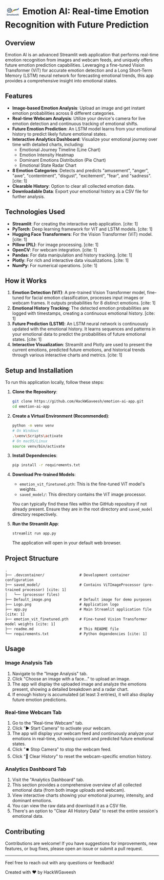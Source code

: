 # <img src="Logo.png" alt="Emotion AI Logo" width="50" style="vertical-align: middle;"> Emotion AI: Real-time Emotion Recognition with Future Prediction

[](https://www.google.com/search?q=https://emotionai-hackwgaveesh.streamlit.app/)

## Overview

Emotion AI is an advanced Streamlit web application that performs real-time emotion recognition from images and webcam feeds, and uniquely offers future emotion prediction capabilities. Leveraging a fine-tuned Vision Transformer (ViT) for accurate emotion detection and a Long Short-Term Memory (LSTM) neural network for forecasting emotional trends, this app provides a comprehensive insight into emotional states.

## Features

  * **Image-based Emotion Analysis**: Upload an image and get instant emotion probabilities across 8 different categories.
  * **Real-time Webcam Analysis**: Utilize your device's camera for live emotion detection and continuous tracking of emotional shifts.
  * **Future Emotion Prediction**: An LSTM model learns from your emotional history to predict likely future emotional states.
  * **Interactive Analytics Dashboard**: Visualize your emotional journey over time with detailed charts, including:
      * Emotional Journey Timeline (Line Chart)
      * Emotion Intensity Heatmap
      * Dominant Emotions Distribution (Pie Chart)
      * Emotional State Radar Chart
  * **8 Emotion Categories**: Detects and predicts "amusement", "anger", "awe", "contentment", "disgust", "excitement", "fear", and "sadness". [cite: 1]
  * **Clearable History**: Option to clear all collected emotion data.
  * **Downloadable Data**: Export your emotional history as a CSV file for further analysis.

## Technologies Used

  * **Streamlit**: For creating the interactive web application. [cite: 1]
  * **PyTorch**: Deep learning framework for ViT and LSTM models. [cite: 1]
  * **Hugging Face Transformers**: For the Vision Transformer (ViT) model. [cite: 1]
  * **Pillow (PIL)**: For image processing. [cite: 1]
  * **OpenCV**: For webcam integration. [cite: 1]
  * **Pandas**: For data manipulation and history tracking. [cite: 1]
  * **Plotly**: For rich and interactive data visualizations. [cite: 1]
  * **NumPy**: For numerical operations. [cite: 1]

## How it Works

1.  **Emotion Detection (ViT)**: A pre-trained Vision Transformer model, fine-tuned for facial emotion classification, processes input images or webcam frames. It outputs probabilities for 8 distinct emotions. [cite: 1]
2.  **Emotional History Tracking**: The detected emotion probabilities are logged with timestamps, creating a continuous emotional history. [cite: 1]
3.  **Future Prediction (LSTM)**: An LSTM neural network is continuously updated with the emotional history. It learns sequences and patterns in your emotional data to predict the probabilities of future emotional states. [cite: 1]
4.  **Interactive Visualization**: Streamlit and Plotly are used to present the current emotions, predicted future emotions, and historical trends through various interactive charts and metrics. [cite: 1]

## Setup and Installation

To run this application locally, follow these steps:

1.  **Clone the Repository**:

    ```bash
    git clone https://github.com/HackWGaveesh/emotion-ai-app.git
    cd emotion-ai-app
    ```

2.  **Create a Virtual Environment (Recommended)**:

    ```bash
    python -m venv venv
    # On Windows
    .\venv\Scripts\activate
    # On macOS/Linux
    source venv/bin/activate
    ```

3.  **Install Dependencies**:

    ```bash
    pip install -r requirements.txt
    ```

4.  **Download Pre-trained Models**:

      * `emotion_vit_finetuned.pth`: This is the fine-tuned ViT model's weights.
      * `saved_model/`: This directory contains the ViT image processor.

    You can typically find these files within the GitHub repository if not already present. Ensure they are in the root directory and `saved_model` directory respectively.

5.  **Run the Streamlit App**:

    ```bash
    streamlit run app.py
    ```

    The application will open in your default web browser.

## Project Structure

```
.
├── .devcontainer/                # Development container configuration
├── saved_model/                  # Contains ViTImageProcessor (pre-trained processor) [cite: 1]
│   └── (processor files)
├── Default_image.png             # Default image for demo purposes
├── Logo.png                      # Application logo
├── app.py                        # Main Streamlit application file [cite: 1]
├── emotion_vit_finetuned.pth     # Fine-tuned Vision Transformer model weights [cite: 1]
├── readme.md                     # This README file
└── requirements.txt              # Python dependencies [cite: 1]
```

## Usage

### Image Analysis Tab

1.  Navigate to the "Image Analysis" tab.
2.  Click "Choose an image with a face..." to upload an image.
3.  The app will display the uploaded image and analyze the emotions present, showing a detailed breakdown and a radar chart.
4.  If enough history is accumulated (at least 3 entries), it will also display future emotion predictions.

### Real-time Webcam Tab

1.  Go to the "Real-time Webcam" tab.
2.  Click "▶️ Start Camera" to activate your webcam.
3.  The app will display your webcam feed and continuously analyze your emotions in real-time, showing current and predicted future emotional states.
4.  Click "⏹️ Stop Camera" to stop the webcam feed.
5.  Click "🧹 Clear History" to reset the webcam-specific emotion history.

### Analytics Dashboard Tab

1.  Visit the "Analytics Dashboard" tab.
2.  This section provides a comprehensive overview of all collected emotional data (from both image uploads and webcam).
3.  View interactive charts showing your emotional journey, intensity, and dominant emotions.
4.  You can view the raw data and download it as a CSV file.
5.  There's an option to "Clear All History Data" to reset the entire session's emotional data.

## Contributing

Contributions are welcome\! If you have suggestions for improvements, new features, or bug fixes, please open an issue or submit a pull request.


-----

Feel free to reach out with any questions or feedback\!

Created with ❤️ by HackWGaveesh
